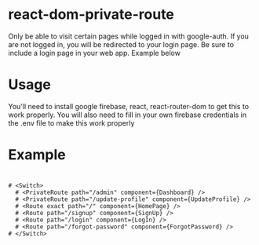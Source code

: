 # react-dom-private-route
Only be able to visit certain pages while logged in with google-auth.  If you are not logged in, you will be redirected to your login page. Be sure to include a login page in your web app. Example below
# Usage
You'll need to install google firebase, react, react-router-dom to get this to work properly.
You will also need to fill in your own firebase credentials in the .env file to make this work properly
# Example
# <AuthProvider>
  # <Router>
    # <Switch>
      # <PrivateRoute path="/admin" component={Dashboard} />
      # <PrivateRoute path="/update-profile" component={UpdateProfile} />
      # <Route exact path="/" component={HomePage} />
      # <Route path="/signup" component={SignUp} />
      # <Route path="/login" component={LogIn} />
      # <Route path="/forgot-password" component={ForgotPassword} />
    # </Switch>
  # </Router>
# </AuthProvider>
